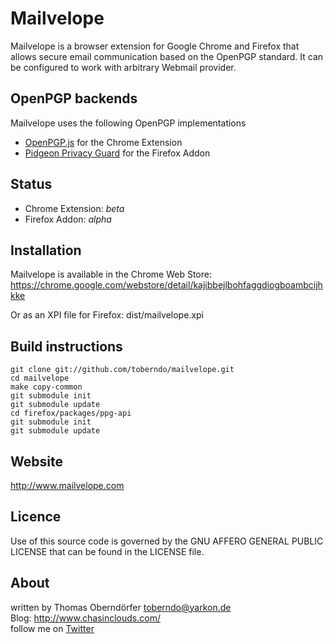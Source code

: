 # Mailvelope

Mailvelope is a browser extension for Google Chrome and Firefox that allows secure email communication based on the OpenPGP standard. It can be configured to work with arbitrary Webmail provider.

## OpenPGP backends

Mailvelope uses the following OpenPGP implementations

  - [OpenPGP.js](http://openpgpjs.org/) for the Chrome Extension
  - [Pidgeon Privacy Guard](https://pidgeonpg.org/) for the Firefox Addon

## Status

  - Chrome Extension: _beta_
  - Firefox Addon: _alpha_

## Installation

Mailvelope is available in the Chrome Web Store:
https://chrome.google.com/webstore/detail/kajibbejlbohfaggdiogboambcijhkke

Or as an XPI file for Firefox: dist/mailvelope.xpi

## Build instructions

    git clone git://github.com/toberndo/mailvelope.git
    cd mailvelope
    make copy-common
    git submodule init
    git submodule update
    cd firefox/packages/ppg-api
    git submodule init
    git submodule update

## Website

http://www.mailvelope.com

## Licence

Use of this source code is governed by the GNU AFFERO GENERAL PUBLIC LICENSE that can be found in the LICENSE file.

## About

written by Thomas Oberndörfer <toberndo@yarkon.de>  
Blog: http://www.chasinclouds.com/  
follow me on [Twitter](https://twitter.com/#!/toberndo)  